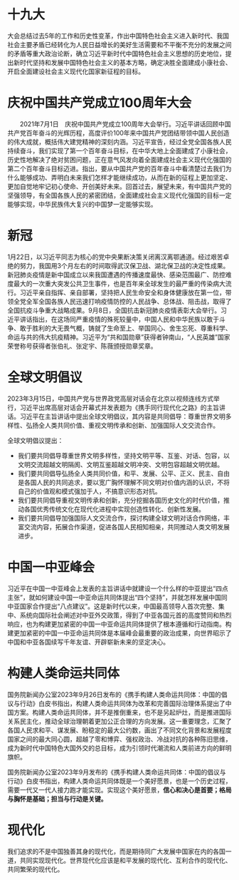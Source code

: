 # 十九大

大会总结过去5年的工作和历史性变革，作出中国特色社会主义进入新时代、我国社会主要矛盾已经转化为人民日益增长的美好生活需要和不平衡不充分的发展之间的矛盾等重大政治论断，确立习近平新时代中国特色社会主义思想的历史地位，提出新时代坚持和发展中国特色社会主义的基本方略，确定决胜全面建成小康社会、开启全面建设社会主义现代化国家新征程的目标。

# 庆祝中国共产党成立100周年大会

　　2021年7月1日　庆祝中国共产党成立100周年大会举行。习近平讲话回顾中国共产党百年奋斗的光辉历程，高度评价100年来中国共产党团结带领中国人民创造的伟大成就，概括伟大建党精神的深刻内涵。习近平宣告，经过全党全国各族人民持续奋斗，我们实现了第一个百年奋斗目标，在中华大地上全面建成了小康社会，历史性地解决了绝对贫困问题，正在意气风发向着全面建成社会主义现代化强国的第二个百年奋斗目标迈进。指出，要从中国共产党的百年奋斗中看清楚过去我们为什么能够成功、弄明白未来我们怎样才能继续成功，从而在新的征程上更加坚定、更加自觉地牢记初心使命、开创美好未来。回首过去，展望未来，有中国共产党的坚强领导，有全国各族人民的紧密团结，全面建成社会主义现代化强国的目标一定能够实现，中华民族伟大复兴的中国梦一定能够实现。

# 新冠

1月22日，以习近平同志为核心的党中央果断决策关闭离汉离鄂通道。经过艰苦卓绝的努力，我国用3个月左右的时间取得武汉保卫战、湖北保卫战的决定性成果。新冠肺炎疫情是新中国成立以来我国遭遇的传播速度最快、感染范围最广、防控难度最大的一次重大突发公共卫生事件，也是百年来全球发生的最严重的传染病大流行。习近平亲自指挥、亲自部署，坚持把人民生命安全和身体健康放在第一位，带领全党全军全国各族人民迅速打响疫情防控的人民战争、总体战、阻击战，取得了全国抗疫斗争重大战略成果。9月8日，全国抗击新冠肺炎疫情表彰大会举行。习近平讲话指出，在这场同严重疫情的殊死较量中，中国人民和中华民族以敢于斗争、敢于胜利的大无畏气概，铸就了生命至上、举国同心、舍生忘死、尊重科学、命运与共的伟大抗疫精神。习近平为“共和国勋章”获得者钟南山，“人民英雄”国家荣誉称号获得者张伯礼、张定宇、陈薇颁授勋章奖章。

# 全球文明倡议

2023年3月15日，中国共产党与世界政党高层对话会在北京以视频连线方式举行，习近平出席高层对话会开幕式并发表题为《携手同行现代化之路》的主旨讲话。习近平在主旨讲话中提出全球文明倡议，其内容是共同倡导：尊重世界文明多样性、弘扬全人类共同价值、重视文明传承和创新、加强国际人文交流合作。

全球文明倡议提出：

- 我们要共同倡导尊重世界文明多样性，坚持文明平等、互鉴、对话、包容，以文明交流超越文明隔阂、文明互鉴超越文明冲突、文明包容超越文明优越。
- 我们要共同倡导弘扬全人类共同价值，和平、发展、公平、正义、民主、自由是各国人民的共同追求，要以宽广胸怀理解不同文明对价值内涵的认识，不将自己的价值观和模式强加于人，不搞意识形态对抗。
- 我们要共同倡导重视文明传承和创新，充分挖掘各国历史文化的时代价值，推动各国优秀传统文化在现代化进程中实现创造性转化、创新性发展。
- 我们要共同倡导加强国际人文交流合作，探讨构建全球文明对话合作网络，丰富交流内容，拓展合作渠道，促进各国人民相知相亲，共同推动人类文明发展进步。

# 中国一中亚峰会

习近平在中国一中亚峰会上发表的主旨讲话中就建设一个什么样的中亚提出“四点主张”，就如何建设中国一中亚命运共同体提出“四个坚持”，并就怎样发展中国同中亚国家合作提出“八点建议”。这是新时代以来，中国最高领导人首次完整、集中、系统向国际社会阐述对中亚外交政策，得到了中亚各国元首的高度赞同和热烈响应，也为构建更加紧密的中国一中亚命运共同体提供了根本遵循和行动指南。构建更加紧密的中国一中亚命运共同体是本届峰会最重要的政治成果，向世界昭示了中国和中亚各国续写千年友谊、开辟崭新未来的坚定决心。

# 构建人类命运共同体

国务院新闻办公室2023年9月26日发布的《携手构建人类命运共同体：中国的倡议与行动》白皮书指出，构建人类命运共同体为改革和完善国际治理体系提出了中国方案。构建人类命运共同体，并不是推倒重来，也不是另起炉灶，而是推进国际关系民主化，推动全球治理朝着更加公正合理的方向发展。这一重要理念，汇聚了各国人民求和平、谋发展、盼稳定的最大公约数，画出了不同文化背景和发展程度国家之间的最大同心圆，超越了零和博弈、强权政治、冷战对抗的各种陈旧思维，成为新时代中国特色大国外交的总目标，成为引领时代潮流和人类前进方向的鲜明旗帜。

国务院新闻办公室2023年9月发布的《携手构建人类命运共同体：中国的倡议与行动》白皮书指出，构建人类命运共同体既是一个美好愿景，也是一个历史过程，需要一代又一代人接力跑才能实现。实现这个美好愿景，**信心和决心是首要；格局与胸怀是基础；担当与行动是关键。**

# 现代化

我们追求的不是中国独善其身的现代化，而是期待同广大发展中国家在内的各国一道，共同实现现代化。世界现代化应该是和平发展的现代化、互利合作的现代化、共同繁荣的现代化。
